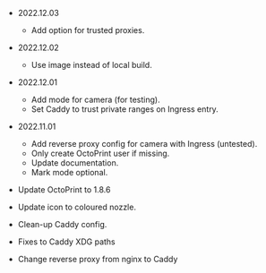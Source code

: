 - 2022.12.03
  - Add option for trusted proxies.

- 2022.12.02
  - Use image instead of local build.

- 2022.12.01
  - Add mode for camera (for testing).
  - Set Caddy to trust private ranges on Ingress entry.

- 2022.11.01
  - Add reverse proxy config for camera with Ingress (untested).
  - Only create OctoPrint user if missing.
  - Update documentation.
  - Mark mode optional.

- Update OctoPrint to 1.8.6
- Update icon to coloured nozzle.
- Clean-up Caddy config.
- Fixes to Caddy XDG paths
- Change reverse proxy from nginx to Caddy
